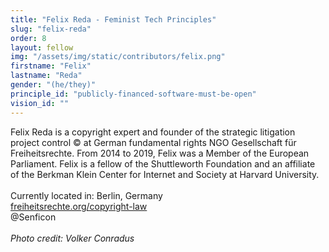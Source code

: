 ```yaml
---
title: "Felix Reda - Feminist Tech Principles"
slug: "felix-reda"
order: 8
layout: fellow
img: "/assets/img/static/contributors/felix.png"
firstname: "Felix"
lastname: "Reda"
gender: "(he/they)"
principle_id: "publicly-financed-software-must-be-open"
vision_id: ""
---
```


Felix Reda is a copyright expert and founder of the strategic litigation project control © at German fundamental rights NGO Gesellschaft für Freiheitsrechte. From 2014 to 2019, Felix was a Member of the European Parliament. Felix is a fellow of the Shuttleworth Foundation and an affiliate of the Berkman Klein Center for Internet and Society at Harvard University.<br>
<br>
Currently located in: Berlin, Germany <br>
[freiheitsrechte.org/copyright-law](https://freiheitsrechte.org/copyright-law/) <br>
@Senficon<br>
<br>
_Photo credit: Volker Conradus_
